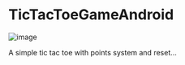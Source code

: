 # TicTacToeGameAndroid
![image](https://user-images.githubusercontent.com/16136188/124233375-67201100-db30-11eb-97ff-59736a9193ca.png)

A simple tic tac toe with points system and reset...
